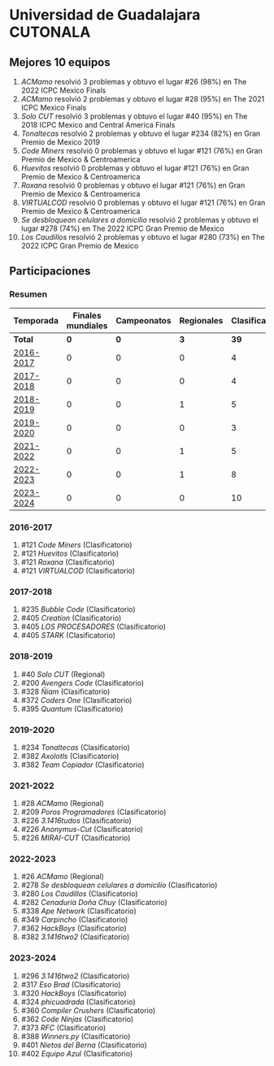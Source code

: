 # Universidad de Guadalajara CUTONALA

## Mejores 10 equipos

1. _ACMamo_ resolvió 3 problemas y obtuvo el lugar #26 (98%) en The 2022 ICPC Mexico Finals
1. _ACMamo_ resolvió 2 problemas y obtuvo el lugar #28 (95%) en The 2021 ICPC Mexico Finals
1. _Solo CUT_ resolvió 3 problemas y obtuvo el lugar #40 (95%) en The 2018 ICPC Mexico and Central America Finals
1. _Tonaltecas_ resolvió 2 problemas y obtuvo el lugar #234 (82%) en Gran Premio de Mexico 2019
1. _Code Miners_ resolvió 0 problemas y obtuvo el lugar #121 (76%) en Gran Premio de Mexico & Centroamerica
1. _Huevitos_ resolvió 0 problemas y obtuvo el lugar #121 (76%) en Gran Premio de Mexico & Centroamerica
1. _Roxana_ resolvió 0 problemas y obtuvo el lugar #121 (76%) en Gran Premio de Mexico & Centroamerica
1. _VIRTUALCOD_ resolvió 0 problemas y obtuvo el lugar #121 (76%) en Gran Premio de Mexico & Centroamerica
1. _Se desbloquean celulares a domicilio_ resolvió 2 problemas y obtuvo el lugar #278 (74%) en The 2022 ICPC Gran Premio de Mexico
1. _Los Caudillos_ resolvió 2 problemas y obtuvo el lugar #280 (73%) en The 2022 ICPC Gran Premio de Mexico

## Participaciones

### Resumen

| Temporada | Finales mundiales | Campeonatos | Regionales | Clasificatorios | Equipos |
| --- | --- | --- | --- | --- | --- |
| **Total** | **0** | **0** | **3** | **39** | **39** |
| [2016-2017](#2016-2017) | 0 | 0 | 0 | 4 | 4 |
| [2017-2018](#2017-2018) | 0 | 0 | 0 | 4 | 4 |
| [2018-2019](#2018-2019) | 0 | 0 | 1 | 5 | 5 |
| [2019-2020](#2019-2020) | 0 | 0 | 0 | 3 | 3 |
| [2021-2022](#2021-2022) | 0 | 0 | 1 | 5 | 5 |
| [2022-2023](#2022-2023) | 0 | 0 | 1 | 8 | 8 |
| [2023-2024](#2023-2024) | 0 | 0 | 0 | 10 | 10 |

### 2016-2017

1. #121 _Code Miners_ (Clasificatorio)
1. #121 _Huevitos_ (Clasificatorio)
1. #121 _Roxana_ (Clasificatorio)
1. #121 _VIRTUALCOD_ (Clasificatorio)

### 2017-2018

1. #235 _Bubble Code_ (Clasificatorio)
1. #405 _Creation_ (Clasificatorio)
1. #405 _LOS PROCESADORES_ (Clasificatorio)
1. #405 _STARK_ (Clasificatorio)

### 2018-2019

1. #40 _Solo CUT_ (Regional)
1. #200 _Avengers Code_ (Clasificatorio)
1. #328 _Ñiam_ (Clasificatorio)
1. #372 _Coders One_ (Clasificatorio)
1. #395 _Quantum_ (Clasificatorio)

### 2019-2020

1. #234 _Tonaltecas_ (Clasificatorio)
1. #382 _Axolotls_ (Clasificatorio)
1. #382 _Team Copiador_ (Clasificatorio)

### 2021-2022

1. #28 _ACMamo_ (Regional)
1. #209 _Poros Programadores_ (Clasificatorio)
1. #226 _3.1416tudos_ (Clasificatorio)
1. #226 _Anonymus-Cut_ (Clasificatorio)
1. #226 _MIRAI-CUT_ (Clasificatorio)

### 2022-2023

1. #26 _ACMamo_ (Regional)
1. #278 _Se desbloquean celulares a domicilio_ (Clasificatorio)
1. #280 _Los Caudillos_ (Clasificatorio)
1. #282 _Cenaduría Doña Chuy_ (Clasificatorio)
1. #338 _Ape Network_ (Clasificatorio)
1. #349 _Carpincho_ (Clasificatorio)
1. #362 _HackBoys_ (Clasificatorio)
1. #382 _3.1416two2_ (Clasificatorio)

### 2023-2024

1. #296 _3.1416two2_ (Clasificatorio)
1. #317 _Eso Brad_ (Clasificatorio)
1. #320 _HackBoys_ (Clasificatorio)
1. #324 _phicuadrada_ (Clasificatorio)
1. #360 _Compiler Crushers_ (Clasificatorio)
1. #362 _Code Ninjas_ (Clasificatorio)
1. #373 _RFC_ (Clasificatorio)
1. #388 _Winners.py_ (Clasificatorio)
1. #401 _Nietos del Berna_ (Clasificatorio)
1. #402 _Equipo Azul_ (Clasificatorio)



